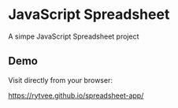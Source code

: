 # JavaScript Spreadsheet

A simpe JavaScript Spreadsheet project


## Demo

Visit directly from your browser:

https://rytvee.github.io/spreadsheet-app/
